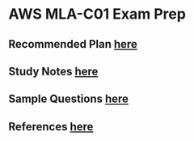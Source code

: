 
# AWS MLA-C01 Exam Prep

## Recommended Plan [here](RecommendedPlan.md)

## Study Notes [here](StudyNotes.md)

## Sample Questions [here](Questions.md)

## References [here](References.md)


